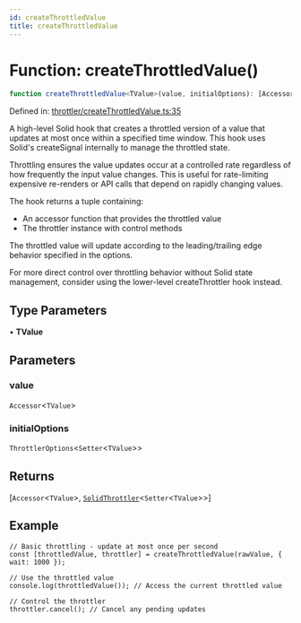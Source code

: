 ```yaml
---
id: createThrottledValue
title: createThrottledValue
---
```


<!-- DO NOT EDIT: this page is autogenerated from the type comments -->

# Function: createThrottledValue()

```ts
function createThrottledValue<TValue>(value, initialOptions): [Accessor<TValue>, SolidThrottler<Setter<TValue>>]
```

Defined in: [throttler/createThrottledValue.ts:35](https://github.com/TanStack/pacer/blob/main/packages/solid-pacer/src/throttler/createThrottledValue.ts#L35)

A high-level Solid hook that creates a throttled version of a value that updates at most once within a specified time window.
This hook uses Solid's createSignal internally to manage the throttled state.

Throttling ensures the value updates occur at a controlled rate regardless of how frequently the input value changes.
This is useful for rate-limiting expensive re-renders or API calls that depend on rapidly changing values.

The hook returns a tuple containing:
- An accessor function that provides the throttled value
- The throttler instance with control methods

The throttled value will update according to the leading/trailing edge behavior specified in the options.

For more direct control over throttling behavior without Solid state management,
consider using the lower-level createThrottler hook instead.

## Type Parameters

• **TValue**

## Parameters

### value

`Accessor`\<`TValue`\>

### initialOptions

`ThrottlerOptions`\<`Setter`\<`TValue`\>\>

## Returns

\[`Accessor`\<`TValue`\>, [`SolidThrottler`](../../interfaces/solidthrottler.md)\<`Setter`\<`TValue`\>\>\]

## Example

```tsx
// Basic throttling - update at most once per second
const [throttledValue, throttler] = createThrottledValue(rawValue, { wait: 1000 });

// Use the throttled value
console.log(throttledValue()); // Access the current throttled value

// Control the throttler
throttler.cancel(); // Cancel any pending updates
```
